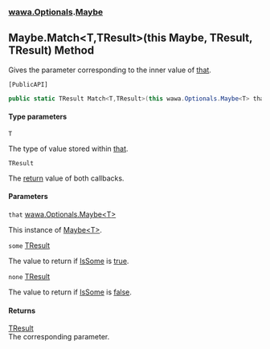 ### [wawa.Optionals](wawa.Optionals.md 'wawa.Optionals').[Maybe](Maybe.md 'wawa.Optionals.Maybe')

## Maybe.Match<T,TResult>(this Maybe<T>, TResult, TResult) Method

Gives the parameter corresponding to the inner value of [that](Maybe.Match{T,TResult}(Maybe{T},TResult,TResult).md#wawa.Optionals.Maybe.Match_T,TResult_(thiswawa.Optionals.Maybe_T_,TResult,TResult).that 'wawa.Optionals.Maybe.Match<T,TResult>(this wawa.Optionals.Maybe<T>, TResult, TResult).that').<p/>`[PublicAPI]`

```csharp
public static TResult Match<T,TResult>(this wawa.Optionals.Maybe<T> that, TResult some, TResult none);
```
#### Type parameters

<a name='wawa.Optionals.Maybe.Match_T,TResult_(thiswawa.Optionals.Maybe_T_,TResult,TResult).T'></a>

`T`

The type of value stored within [that](Maybe.Match{T,TResult}(Maybe{T},TResult,TResult).md#wawa.Optionals.Maybe.Match_T,TResult_(thiswawa.Optionals.Maybe_T_,TResult,TResult).that 'wawa.Optionals.Maybe.Match<T,TResult>(this wawa.Optionals.Maybe<T>, TResult, TResult).that').

<a name='wawa.Optionals.Maybe.Match_T,TResult_(thiswawa.Optionals.Maybe_T_,TResult,TResult).TResult'></a>

`TResult`

The [return](https://docs.microsoft.com/en-us/dotnet/csharp/language-reference/keywords/return 'https://docs.microsoft.com/en-us/dotnet/csharp/language-reference/keywords/return') value of both callbacks.
#### Parameters

<a name='wawa.Optionals.Maybe.Match_T,TResult_(thiswawa.Optionals.Maybe_T_,TResult,TResult).that'></a>

`that` [wawa.Optionals.Maybe&lt;](Maybe{T}.md 'wawa.Optionals.Maybe<T>')[T](Maybe.Match{T,TResult}(Maybe{T},TResult,TResult).md#wawa.Optionals.Maybe.Match_T,TResult_(thiswawa.Optionals.Maybe_T_,TResult,TResult).T 'wawa.Optionals.Maybe.Match<T,TResult>(this wawa.Optionals.Maybe<T>, TResult, TResult).T')[&gt;](Maybe{T}.md 'wawa.Optionals.Maybe<T>')

This instance of [Maybe&lt;T&gt;](Maybe{T}.md 'wawa.Optionals.Maybe<T>').

<a name='wawa.Optionals.Maybe.Match_T,TResult_(thiswawa.Optionals.Maybe_T_,TResult,TResult).some'></a>

`some` [TResult](Maybe.Match{T,TResult}(Maybe{T},TResult,TResult).md#wawa.Optionals.Maybe.Match_T,TResult_(thiswawa.Optionals.Maybe_T_,TResult,TResult).TResult 'wawa.Optionals.Maybe.Match<T,TResult>(this wawa.Optionals.Maybe<T>, TResult, TResult).TResult')

The value to return if [IsSome](Maybe{T}.IsSome.md 'wawa.Optionals.Maybe<T>.IsSome') is [true](https://docs.microsoft.com/en-us/dotnet/csharp/language-reference/builtin-types/bool 'https://docs.microsoft.com/en-us/dotnet/csharp/language-reference/builtin-types/bool').

<a name='wawa.Optionals.Maybe.Match_T,TResult_(thiswawa.Optionals.Maybe_T_,TResult,TResult).none'></a>

`none` [TResult](Maybe.Match{T,TResult}(Maybe{T},TResult,TResult).md#wawa.Optionals.Maybe.Match_T,TResult_(thiswawa.Optionals.Maybe_T_,TResult,TResult).TResult 'wawa.Optionals.Maybe.Match<T,TResult>(this wawa.Optionals.Maybe<T>, TResult, TResult).TResult')

The value to return if [IsSome](Maybe{T}.IsSome.md 'wawa.Optionals.Maybe<T>.IsSome') is [false](https://docs.microsoft.com/en-us/dotnet/csharp/language-reference/builtin-types/bool 'https://docs.microsoft.com/en-us/dotnet/csharp/language-reference/builtin-types/bool').

#### Returns
[TResult](Maybe.Match{T,TResult}(Maybe{T},TResult,TResult).md#wawa.Optionals.Maybe.Match_T,TResult_(thiswawa.Optionals.Maybe_T_,TResult,TResult).TResult 'wawa.Optionals.Maybe.Match<T,TResult>(this wawa.Optionals.Maybe<T>, TResult, TResult).TResult')  
The corresponding parameter.